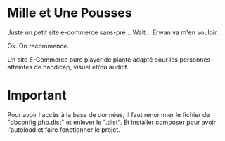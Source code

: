 # Mille et Une Pousses

Juste un petit site e-commerce sans-pré... Wait... Erwan va m'en vouloir.

Ok. On recommence.

Un site E-Commerce pure player de plante adapté pour les personnes atteintes de handicap,
visuel et/ou auditif.

# Important

Pour avoir l'accès à la base de données, il faut renommer le fichier de "dbconfig.php.dist" et enlever le ".dist".
Et installer composer pour avoir l'autoload et faire fonctionner le projet.